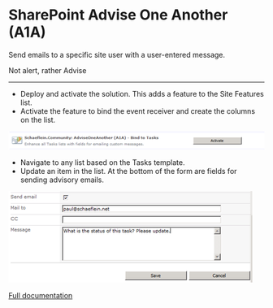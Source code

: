 # SharePoint Advise One Another (A1A)

Send emails to a specific site user with a user-entered message.

Not alert, rather Advise

<hr/>

- Deploy and activate the solution. This adds a feature to the Site Features list.
- Activate the feature to bind the event receiver and create the columns on the list.

![](https://github.com/pschaeflein/SharePointA1A/blob/master/Home_A1A.png)

- Navigate to any list based on the Tasks template. 
- Update an item in the list. At the bottom of the form are fields for sending advisory emails.

![](https://github.com/pschaeflein/SharePointA1A/blob/master/Home_mail%20fields.png)

[Full documentation](https://www.schaeflein.net/sharepoint-a1a/)

